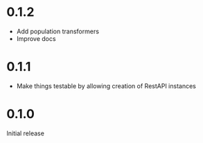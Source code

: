 0.1.2
=====
* Add population transformers
* Improve docs

0.1.1
=====
* Make things testable by allowing creation of RestAPI instances

0.1.0
=====

Initial release
